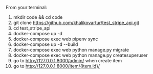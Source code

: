 From your terminal:
1) mkdir code && cd code
2) git clone https://github.com/khalikovartur/test_stripe_api.git
3) cd test_stripe_api
4) docker-compose up -d 
4) docker-compose exec web pipenv sync
5) docker-compose up -d --build
6) docker-compose exec web python manage.py migrate
7)  docker-compose exec web python manage.py createsuperuser
8) go to http://127.0.0.1:8000/admin/   when create item 
9) go to http://127.0.0.1:8000/item/{item.id}/
